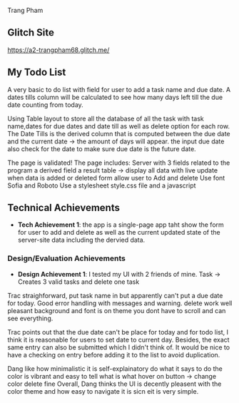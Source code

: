 Trang Pham

## Glitch Site
https://a2-trangpham68.glitch.me/

## My Todo List
A very basic to do list with field for user to add a task name and due date.
A dates tills column will be calculated to see how many days left till the due date counting from today.

Using Table layout to store all the database of all the task with task name,dates for due dates and date till as well as delete option for each row.
The Date Tills is the derived column that is computed between the due date and the current date -> the amount of days will appear.
the input due date also check for the date to make sure due date is the future date.

The page is validated!
The page includes:
Server with 3 fields related to the program
a derived field
a result table -> display all data with live update when data is added or deleted
form allow user to Add and delete
Use font Sofia and Roboto
Use a stylesheet style.css file and a javascript

## Technical Achievements
- **Tech Achievement 1**: the app is a single-page app taht show the form for user to add and delete as well as the current updated state of the server-site data including the dervied data.

### Design/Evaluation Achievements
- **Design Achievement 1**: I tested my UI with 2 friends of mine.
Task -> Creates 3 valid tasks and delete one task

Trac
straighforward, put task name in but apparently can't put a due date for today. 
Good error handling with messages and warning.
delete work well
pleasant background and font is on theme
you dont have to scroll and can see everything.

Trac points out that the due date can't be place for today and for todo list, I think it is reasonable for users to set date to current day.
Besides, the exact same entry can also be submitted which I didn't think of. It would be nice to have a checking on entry before adding it to the list to avoid duplication. 


Dang
like how minimalistic it is
self-explainatory
do what it says to do
the color is vibrant and easy to tell what is what
hover on button -> change color
delete fine 
Overall, Dang thinks the UI is decently pleasent with the color theme and how easy to navigate it is sicn eit is very simple.
